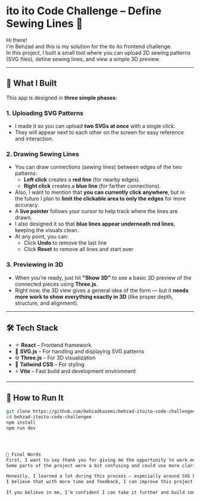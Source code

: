 # ito ito Code Challenge – Define Sewing Lines 🧵

Hi there!  
I'm Behzad and this is my solution for the ito ito frontend challenge.  
In this project, I built a small tool where you can upload 2D sewing patterns (SVG files), define sewing lines, and view a simple 3D preview.

---

## 🧩 What I Built

This app is designed in **three simple phases**:

### 1. Uploading SVG Patterns
- I made it so you can upload **two SVGs at once** with a single click.
- They will appear next to each other on the screen for easy reference and interaction.

### 2. Drawing Sewing Lines
- You can draw connections (sewing lines) between edges of the two patterns:
  - **Left click** creates a **red line** (for nearby edges).
  - **Right click** creates a **blue line** (for farther connections).
- Also, I want to mention that **you can currently click anywhere**, but in the future I plan to **limit the clickable area to only the edges** for more accuracy.
- A **live pointer** follows your cursor to help track where the lines are drawn.
- I also designed it so that **blue lines appear underneath red lines**, keeping the visuals clean.
- At any point, you can:
  - Click **Undo** to remove the last line
  - Click **Reset** to remove all lines and start over

### 3. Previewing in 3D
- When you're ready, just hit **"Show 3D"** to see a basic 3D preview of the connected pieces using **Three.js**.
- Right now, the 3D view gives a general idea of the form — but it **needs more work to show everything exactly in 3D** (like proper depth, structure, and alignment).

---

## 🛠️ Tech Stack

- ⚛️ **React** – Frontend framework
- 🧵 **SVG.js** – For handling and displaying SVG patterns
- 🌐 **Three.js** – For 3D visualization
- 🎨 **Tailwind CSS** – For styling
- ⚡ **Vite** – Fast build and development environment

---

## 🚀 How to Run It

```bash
git clone https://github.com/behzadkazemi/behzad-itoito-code-challengee.git
cd behzad-itoito-code-challengee
npm install
npm run dev




🙏 Final Words
First, I want to say thank you for giving me the opportunity to work on this challenge.
Some parts of the project were a bit confusing and could use more clarification, but I did my best to understand and build a working prototype.

Honestly, I learned a lot during this process — especially around SVG handling, drawing interactions, and integrating Three.js.
I believe that with more time and feedback, I can improve this project even more.

If you believe in me, I’m confident I can take it further and build something even better! 🙌
